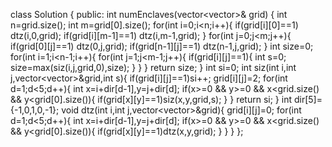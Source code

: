 class Solution {
public:
int numEnclaves(vector<vector<int>>& grid) {
int n=grid.size();
int m=grid[0].size();
for(int i=0;i<n;i++){
if(grid[i][0]==1) dtz(i,0,grid);
if(grid[i][m-1]==1) dtz(i,m-1,grid);
}
for(int j=0;j<m;j++){
if(grid[0][j]==1) dtz(0,j,grid);
if(grid[n-1][j]==1) dtz(n-1,j,grid);
}
int size=0;
for(int i=1;i<n-1;i++){
for(int j=1;j<m-1;j++){
if(grid[i][j]==1){
int s=0;
size=max(siz(i,j,grid,0),size);
}
}
}
return size;
}
int si=0;
int siz(int i,int j,vector<vector<int>>&grid,int s){
if(grid[i][j]==1)si++;
grid[i][j]=2;
for(int d=1;d<5;d++){
int x=i+dir[d-1],y=j+dir[d];
if(x>=0 && y>=0 && x<grid.size() && y<grid[0].size()){
if(grid[x][y]==1)siz(x,y,grid,s);
}
}
return si;
}
int dir[5]={-1,0,1,0,-1};
void dtz(int i,int j,vector<vector<int>>&grid){
grid[i][j]=0;
for(int d=1;d<5;d++){
int x=i+dir[d-1],y=j+dir[d];
if(x>=0 && y>=0 && x<grid.size() && y<grid[0].size()){
if(grid[x][y]==1)dtz(x,y,grid);
}
}
}
};
